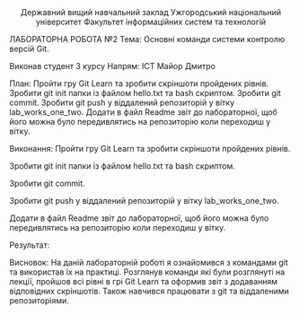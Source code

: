 <center>Державний вищий навчальний заклад
Ужгородський національний університет
Факультет інформаційних систем та технологій</center>












ЛАБОРАТОРНА РОБОТА №2
Тема: Основні команди системи контролю версій Git.














Виконав студент 3 курсу
Напрям: ІСТ
Майор Дмитро







План:
Пройти гру Git Learn та зробити скріншоти пройдених рівнів.
Зробити git init папки із файлом  hello.txt та bash скриптом.
Зробити git commit.
Зробити git push у віддалений репозиторій у вітку lab_works_one_two.
Додати в файл Readme звіт до лабораторної, щоб його можна було передивлятись на репозиторію коли переходиш у вітку.


Виконання:
Пройти гру Git Learn та зробити скріншоти пройдених рівнів.



Зробити git init папки із файлом  hello.txt та bash скриптом.

Зробити git commit.

Зробити git push у віддалений репозиторій у вітку lab_works_one_two.

Додати в файл Readme звіт до лабораторної, щоб його можна було передивлятись на репозиторію коли переходиш у вітку.

Результат:

Висновок:
На даній лабораторній роботі я ознайомився з командами git та використав їх на практиці. Розглянув команди які були розглянуті на лекції, пройшов всі рівні в грі Git Learn та оформив звіт з додаванням відповідних скріншотів. Також навчився працювати з git та віддаленими репозиторіями.
